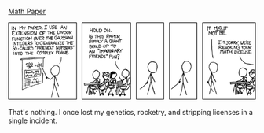 [Math Paper](https://xkcd.com/410)

![Math Paper](./random_comic.png)

That's nothing.  I once lost my genetics, rocketry, and stripping licenses in a single incident.

